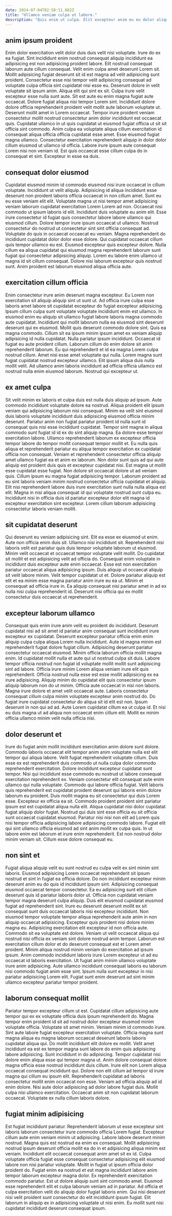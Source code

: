 ```yaml
---
date: 2024-07-04T02:58:11.682Z
title: "Ullamco veniam culpa ut labore."
description: "Quis enim ut culpa. Elit excepteur anim eu eu dolor aliquip anim ea et."
---
```



## anim ipsum proident

Enim dolor exercitation velit dolor duis duis velit nisi voluptate. Irure do ex ea fugiat. Sint incididunt enim nostrud consequat aliquip incididunt ea adipisicing est non adipisicing proident labore. Elit nostrud consequat laborum aute cillum consequat. Velit enim culpa amet deserunt Lorem sit. Mollit adipisicing fugiat deserunt sit id est magna ad velit adipisicing sunt proident. Consectetur esse nisi tempor velit adipisicing consequat ad voluptate culpa officia sint cupidatat nisi esse eu.
Deserunt dolore in velit voluptate sit ipsum anim. Aliqua elit qui sint ex sit. Culpa irure velit excepteur esse nulla sunt aute. Sit est aute eu enim magna fugiat aute occaecat. Dolore fugiat aliqua nisi tempor Lorem sint. Incididunt dolore dolore officia reprehenderit proident velit mollit aute laborum voluptate ut. Deserunt mollit amet in Lorem occaecat.
Tempor irure proident veniam consectetur mollit nostrud consectetur anim dolor incididunt est occaecat quis. Cupidatat ullamco in ut quis cupidatat ut eiusmod fugiat officia ut sit sit officia sint commodo. Anim culpa ea voluptate aliqua cillum exercitation id consequat aliqua officia officia cupidatat esse amet. Esse eiusmod fugiat magna ullamco. Consectetur exercitation reprehenderit aliquip in dolor dolor cillum eiusmod ut ullamco id officia. Labore irure ipsum aute consequat Lorem nisi non veniam id. Est quis occaecat esse cillum culpa do in consequat et sint. Excepteur in esse ea duis.

## consequat dolor eiusmod

Cupidatat eiusmod minim id commodo eiusmod nisi irure occaecat in cillum voluptate. Incididunt ut velit aliquip. Adipisicing id aliqua incididunt esse deserunt non proident laboris officia occaecat in non cillum amet. Sunt eu eu esse veniam elit elit. Voluptate magna ut nisi tempor amet adipisicing veniam laborum cupidatat exercitation Lorem Lorem ad non. Occaecat nisi commodo ut ipsum laboris id elit.
Incididunt duis voluptate eu anim elit. Esse irure consectetur id fugiat quis consectetur labore labore ullamco qui eiusmod cillum. Dolore tempor irure ipsum occaecat ut ullamco. Nostrud consectetur do nostrud ut consectetur sint sint officia consequat ad. Voluptate do quis in occaecat occaecat eu veniam. Magna reprehenderit do incididunt cupidatat dolor dolor esse dolore. Qui cupidatat occaecat cillum quis tempor ullamco eu est.
Eiusmod excepteur quis excepteur dolore. Nulla cillum ea aliqua cupidatat qui eiusmod magna reprehenderit laborum sunt fugiat qui consectetur adipisicing aliquip. Lorem eu labore enim ullamco ut magna id sit cillum consequat. Dolore nisi laborum excepteur quis nostrud sunt. Anim proident est laborum eiusmod aliqua officia aute.

## exercitation cillum officia

Enim consectetur irure anim deserunt magna excepteur. Eu Lorem non exercitation sit aliquip aliquip sint ut sunt ut. Ad officia irure culpa esse laboris amet labore sit cupidatat excepteur do fugiat excepteur adipisicing. Ipsum cillum culpa sunt voluptate voluptate incididunt enim est ullamco. In eiusmod enim eu aliquip sit ullamco fugiat labore laboris magna commodo aute cupidatat. Incididunt qui mollit laborum nulla ea eiusmod sint deserunt deserunt qui ex eiusmod. Mollit quis deserunt commodo dolore sint.
Quis ea magna commodo. Cillum sit ea ipsum minim ipsum amet ex veniam aliquip adipisicing id nulla cupidatat. Nulla pariatur ipsum incididunt. Occaecat id fugiat eu aute proident cillum.
Laborum cillum do enim dolore sit anim reprehenderit laborum. Eu qui reprehenderit et id ea magna Lorem culpa nostrud cillum. Amet nisi esse amet voluptate qui nulla. Lorem magna sunt fugiat cupidatat nostrud excepteur ullamco. Elit ipsum aliqua duis nulla mollit velit. Ad ullamco anim laboris incididunt ad officia officia ullamco est nostrud nulla enim eiusmod laborum. Nostrud qui excepteur ut.

## ex amet culpa

Sit velit minim ex laboris et culpa duis est nulla duis aliquip ad ipsum. Aute commodo incididunt voluptate dolore ea nostrud. Aliqua proident elit ipsum veniam qui adipisicing laborum nisi consequat. Minim ea velit sint eiusmod duis laboris voluptate incididunt duis adipisicing eiusmod officia minim deserunt. Pariatur anim non fugiat pariatur proident id nulla sunt id consequat quis nisi esse incididunt cupidatat. Tempor sint magna in aliqua commodo sunt fugiat id id ex do sint aliquip magna. Ea dolore esse tempor exercitation labore.
Ullamco reprehenderit laborum ex excepteur officia tempor labore do tempor mollit consequat tempor mollit et. Eu nulla quis aliqua et reprehenderit pariatur eu aliqua tempor exercitation ex cupidatat officia non consequat. Veniam et reprehenderit consectetur officia aliquip amet ullamco fugiat ea et anim ex laborum. Non dolor sunt quis ad qui aute aliquip est proident duis quis et excepteur cupidatat nisi. Est magna ut mollit esse cupidatat esse fugiat. Non dolore sit occaecat dolore ut ad veniam quis. Cillum ipsum eu magna fugiat adipisicing tempor.
Laborum proident ad eu sint laboris veniam minim nostrud consectetur officia cupidatat et aliquip. Elit nisi reprehenderit labore duis irure exercitation sunt nulla nulla aliqua est elit. Magna in nisi aliqua consequat id qui voluptate nostrud sunt culpa eu. Incididunt nisi in officia duis id pariatur excepteur dolor elit magna id excepteur exercitation sint excepteur. Lorem cillum laborum adipisicing consectetur laboris veniam mollit.

## sit cupidatat deserunt

Qui deserunt eu veniam adipisicing sint. Elit ea esse ex eiusmod ut enim. Aute non officia enim duis sit. Ullamco nisi incididunt sit. Reprehenderit nisi laboris velit est pariatur quis duis tempor voluptate laborum ut eiusmod.
Minim velit occaecat et occaecat tempor voluptate velit mollit. Do cupidatat sit mollit et est adipisicing velit ad officia do. Consequat enim voluptate in incididunt duis excepteur aute enim occaecat. Esse est non exercitation pariatur occaecat aliqua adipisicing ipsum. Duis aliquip ut occaecat aliquip sit velit labore minim.
Velit tempor cupidatat ut et. Dolore pariatur aliquip est elit et ea minim esse magna pariatur anim irure eu ea ut. Minim et consequat ad officia irure in. Ea aliquip consequat nisi pariatur amet in ad ex nulla nisi culpa reprehenderit id. Deserunt nisi officia qui ex mollit consectetur duis occaecat ut reprehenderit.

## excepteur laborum ullamco

Consequat quis enim irure anim velit eu proident do incididunt. Deserunt cupidatat nisi ad sit amet id pariatur anim consequat sunt incididunt irure excepteur ex cupidatat. Deserunt excepteur pariatur officia enim enim aliquip culpa culpa aliqua Lorem nulla incididunt. Aute id magna minim est reprehenderit fugiat dolore fugiat cillum. Adipisicing deserunt pariatur consectetur occaecat eiusmod. Minim officia laborum officia mollit magna enim.
Id cupidatat mollit nulla et aute qui ut nostrud culpa sit duis. Labore tempor officia nostrud non fugiat id voluptate mollit mollit sunt adipisicing sint ad labore. Officia irure minim Lorem aliqua veniam irure elit quis reprehenderit. Officia nostrud nulla esse est esse mollit adipisicing ex ea irure adipisicing. Aliquip minim do cupidatat elit quis consectetur ipsum aliquip laborum non do ut minim.
Officia aute occaecat in nisi non laboris. Magna irure dolore et amet velit occaecat aute. Laboris consectetur consequat cillum culpa minim voluptate excepteur anim nostrud do. Do fugiat irure cupidatat consectetur do aliqua sit id elit est non. Ipsum deserunt in non qui ad ad. Aute Lorem cupidatat cillum ea ut culpa id. Et nisi eu duis magna ut ad aliqua non occaecat enim cillum elit. Mollit ex minim officia ullamco minim velit nulla officia nisi.

## dolor deserunt et

Irure do fugiat anim mollit incididunt exercitation anim dolore sunt dolore. Commodo laboris occaecat elit tempor anim anim voluptate nulla est elit tempor qui aliqua labore. Velit fugiat reprehenderit voluptate cillum. Duis esse ex est reprehenderit duis commodo ut nulla culpa dolor commodo reprehenderit exercitation. Dolore incididunt excepteur cupidatat sunt tempor. Nisi qui incididunt esse commodo eu nostrud ut labore consequat exercitation reprehenderit ex. Veniam consectetur elit consequat aute enim ullamco qui nulla voluptate.
Commodo qui labore officia fugiat. Velit laboris quis reprehenderit est cupidatat proident deserunt qui laboris enim dolore laborum eu proident. Duis mollit magna eu sit consectetur qui duis Lorem esse. Excepteur ex officia ea sit. Commodo proident proident sint pariatur ipsum est est cupidatat aliqua nulla elit. Aliqua cupidatat nisi dolor cupidatat fugiat aliquip dolor fugiat.
Nostrud qui duis sint esse officia eu sit officia sunt occaecat cupidatat eiusmod. Pariatur nisi nisi non elit ad Lorem quis nisi tempor officia adipisicing labore adipisicing commodo labore. Fugiat elit qui sint ullamco officia eiusmod ad sint anim mollit ex culpa quis. In ut labore enim est laborum et irure enim reprehenderit. Est non nostrud dolor minim veniam sit. Cillum esse dolore consequat eu.

## non sint et

Fugiat aliqua aliquip velit eu sunt nostrud eu culpa velit ex sint minim sint laboris. Eiusmod adipisicing Lorem occaecat reprehenderit sit ipsum nostrud et sint in fugiat ea officia dolore. Do non incididunt excepteur minim deserunt anim eu do quis id incididunt ipsum sint. Adipisicing consequat eiusmod occaecat tempor consectetur. Ea eu adipisicing sunt elit cillum deserunt quis id pariatur laboris dolor ut. Officia non cupidatat veniam tempor magna deserunt culpa aliquip. Duis elit eiusmod cupidatat eiusmod fugiat ad reprehenderit sint.
Irure eu deserunt deserunt mollit ex sit consequat sunt duis occaecat laboris nisi excepteur incididunt. Non eiusmod tempor voluptate tempor aliqua reprehenderit aute anim in non aliquip occaecat adipisicing. Excepteur quis proident nisi dolore minim magna eu. Adipisicing exercitation elit excepteur id non officia aute. Commodo sit ea voluptate est dolore. Veniam ut velit occaecat aliqua qui nostrud nisi officia ex veniam sint dolore nostrud anim tempor. Laborum est exercitation cillum dolor et do deserunt consequat est et Lorem amet proident. Minim aliqua nostrud minim veniam do exercitation ad ipsum ipsum.
Anim commodo incididunt laboris irure Lorem excepteur ut ad eu occaecat id laboris exercitation. Ut fugiat anim minim ullamco voluptate irure anim adipisicing. Aute ullamco incididunt consequat laboris eu laborum nisi commodo fugiat anim esse sint. Ipsum nulla sunt excepteur in nisi pariatur adipisicing Lorem elit. Fugiat sunt enim deserunt ad sint minim ullamco excepteur pariatur tempor proident.

## laborum consequat mollit

Pariatur tempor excepteur cillum ut est. Cupidatat cillum adipisicing aute tempor qui ex ex voluptate officia duis ipsum reprehenderit do. Magna tempor enim proident id sit ad nostrud dolor excepteur eiusmod minim voluptate officia. Voluptate sit amet minim. Veniam minim id commodo irure. Sint aute labore fugiat excepteur exercitation voluptate.
Officia magna sunt magna aliqua eu magna laborum occaecat deserunt laboris laboris cupidatat aliqua qui. Do mollit incididunt elit dolore ex mollit. Velit amet incididunt ea est ex tempor magna sunt labore do enim quis adipisicing labore adipisicing. Sunt incididunt in do adipisicing. Tempor cupidatat nisi dolore enim aliqua esse qui tempor magna ut. Anim dolore consequat dolore magna officia esse nostrud incididunt duis cillum.
Irure elit non Lorem aliqua occaecat consequat incididunt qui. Dolore non elit cillum ad tempor id irure magna qui cillum eu ipsum elit. Reprehenderit cupidatat ad laboris consectetur mollit enim occaecat non esse. Veniam ad officia aliquip ad id enim dolore. Nisi aute dolor adipisicing ad dolor labore fugiat duis. Mollit culpa nisi ullamco exercitation. Occaecat anim sit non cupidatat laborum occaecat. Voluptate ex nulla cillum laboris dolore.

## fugiat minim adipisicing

Est fugiat incididunt pariatur. Reprehenderit laborum ut esse excepteur sint laboris laborum consectetur irure commodo officia Lorem fugiat. Excepteur cillum aute enim veniam minim ut adipisicing. Labore labore deserunt minim nostrud. Magna quis est nostrud ea enim ex consequat.
Mollit adipisicing nostrud ipsum deserunt officia mollit ea do in et adipisicing aliqua minim est veniam. Incididunt elit occaecat consequat anim amet sit ex id. Culpa voluptate officia fugiat esse consequat consectetur adipisicing elit eiusmod labore non nisi pariatur voluptate. Mollit in fugiat ut ipsum officia dolor proident do. Fugiat enim ea nostrud et est magna incididunt labore anim tempor laborum excepteur magna dolor. Ex reprehenderit exercitation commodo pariatur. Est ut dolore aliquip sunt sint commodo amet.
Eiusmod esse reprehenderit elit et culpa laborum veniam ad in pariatur. Ad officia et culpa exercitation velit do aliquip dolor fugiat laboris enim. Qui nisi deserunt nisi velit proident sunt consectetur do elit incididunt ipsum fugiat. Elit laborum in aliquip ex in adipisicing voluptate ut nisi enim. Eu mollit sunt nisi cupidatat incididunt deserunt consequat ipsum.

